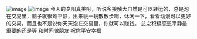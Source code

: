 ![image](https://github.com/user-attachments/assets/d9d863a4-c964-4843-a2f5-c5b01a471c77)
![image](https://github.com/user-attachments/assets/c98fe18e-e176-4a0d-afbe-ca6336994a75)
今天的夕阳真美呀，听说多接触大自然是可以转运的，总是泡在交易里，脑子就很难平静，出来玩一玩散散步啊，休闲一下，看看动漫可以更好的交易，而且也不是说你天天泡在交易里，你就可以赚钱。
总之积极感恩平静最重要的还是等 和时间做朋友
祝你平安幸福